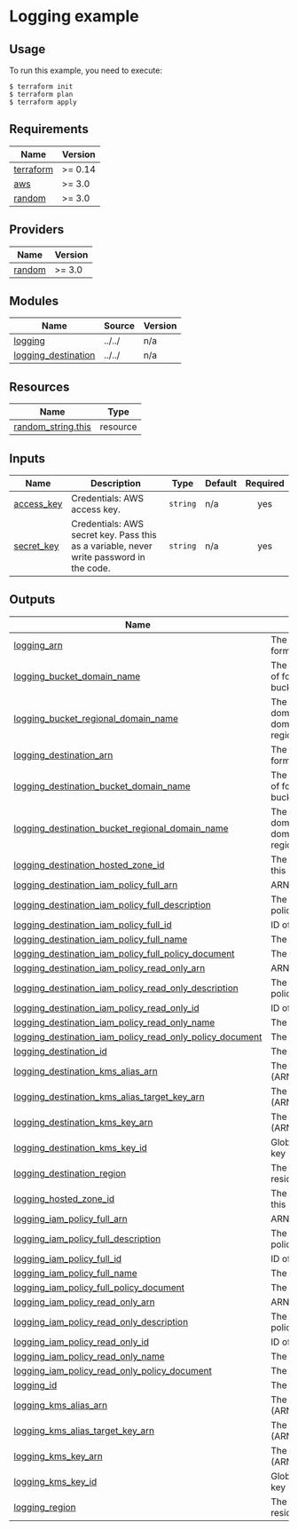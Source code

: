 # Logging example

## Usage

To run this example, you need to execute:

```
$ terraform init
$ terraform plan
$ terraform apply
```

<!-- BEGINNING OF PRE-COMMIT-TERRAFORM DOCS HOOK -->
## Requirements

| Name | Version |
|------|---------|
| <a name="requirement_terraform"></a> [terraform](#requirement\_terraform) | >= 0.14 |
| <a name="requirement_aws"></a> [aws](#requirement\_aws) | >= 3.0 |
| <a name="requirement_random"></a> [random](#requirement\_random) | >= 3.0 |

## Providers

| Name | Version |
|------|---------|
| <a name="provider_random"></a> [random](#provider\_random) | >= 3.0 |

## Modules

| Name | Source | Version |
|------|--------|---------|
| <a name="module_logging"></a> [logging](#module\_logging) | ../../ | n/a |
| <a name="module_logging_destination"></a> [logging\_destination](#module\_logging\_destination) | ../../ | n/a |

## Resources

| Name | Type |
|------|------|
| [random_string.this](https://registry.terraform.io/providers/hashicorp/random/latest/docs/resources/string) | resource |

## Inputs

| Name | Description | Type | Default | Required |
|------|-------------|------|---------|:--------:|
| <a name="input_access_key"></a> [access\_key](#input\_access\_key) | Credentials: AWS access key. | `string` | n/a | yes |
| <a name="input_secret_key"></a> [secret\_key](#input\_secret\_key) | Credentials: AWS secret key. Pass this as a variable, never write password in the code. | `string` | n/a | yes |

## Outputs

| Name | Description |
|------|-------------|
| <a name="output_logging_arn"></a> [logging\_arn](#output\_logging\_arn) | The ARN of the bucket. Will be of format arn:aws:s3:::bucketname. |
| <a name="output_logging_bucket_domain_name"></a> [logging\_bucket\_domain\_name](#output\_logging\_bucket\_domain\_name) | The bucket domain name. Will be of format bucketname.s3.amazonaws.com. |
| <a name="output_logging_bucket_regional_domain_name"></a> [logging\_bucket\_regional\_domain\_name](#output\_logging\_bucket\_regional\_domain\_name) | The bucket region-specific domain name. The bucket domain name including the region name. |
| <a name="output_logging_destination_arn"></a> [logging\_destination\_arn](#output\_logging\_destination\_arn) | The ARN of the bucket. Will be of format arn:aws:s3:::bucketname. |
| <a name="output_logging_destination_bucket_domain_name"></a> [logging\_destination\_bucket\_domain\_name](#output\_logging\_destination\_bucket\_domain\_name) | The bucket domain name. Will be of format bucketname.s3.amazonaws.com. |
| <a name="output_logging_destination_bucket_regional_domain_name"></a> [logging\_destination\_bucket\_regional\_domain\_name](#output\_logging\_destination\_bucket\_regional\_domain\_name) | The bucket region-specific domain name. The bucket domain name including the region name. |
| <a name="output_logging_destination_hosted_zone_id"></a> [logging\_destination\_hosted\_zone\_id](#output\_logging\_destination\_hosted\_zone\_id) | The Route 53 Hosted Zone ID for this bucket's region. |
| <a name="output_logging_destination_iam_policy_full_arn"></a> [logging\_destination\_iam\_policy\_full\_arn](#output\_logging\_destination\_iam\_policy\_full\_arn) | ARN of the full right policy |
| <a name="output_logging_destination_iam_policy_full_description"></a> [logging\_destination\_iam\_policy\_full\_description](#output\_logging\_destination\_iam\_policy\_full\_description) | The description of the full right policy |
| <a name="output_logging_destination_iam_policy_full_id"></a> [logging\_destination\_iam\_policy\_full\_id](#output\_logging\_destination\_iam\_policy\_full\_id) | ID of the full right policy |
| <a name="output_logging_destination_iam_policy_full_name"></a> [logging\_destination\_iam\_policy\_full\_name](#output\_logging\_destination\_iam\_policy\_full\_name) | The name of the full right policy |
| <a name="output_logging_destination_iam_policy_full_policy_document"></a> [logging\_destination\_iam\_policy\_full\_policy\_document](#output\_logging\_destination\_iam\_policy\_full\_policy\_document) | The policy document |
| <a name="output_logging_destination_iam_policy_read_only_arn"></a> [logging\_destination\_iam\_policy\_read\_only\_arn](#output\_logging\_destination\_iam\_policy\_read\_only\_arn) | ARN of the read only policy |
| <a name="output_logging_destination_iam_policy_read_only_description"></a> [logging\_destination\_iam\_policy\_read\_only\_description](#output\_logging\_destination\_iam\_policy\_read\_only\_description) | The description of the read only policy |
| <a name="output_logging_destination_iam_policy_read_only_id"></a> [logging\_destination\_iam\_policy\_read\_only\_id](#output\_logging\_destination\_iam\_policy\_read\_only\_id) | ID of the read only policy |
| <a name="output_logging_destination_iam_policy_read_only_name"></a> [logging\_destination\_iam\_policy\_read\_only\_name](#output\_logging\_destination\_iam\_policy\_read\_only\_name) | The name of the read only policy |
| <a name="output_logging_destination_iam_policy_read_only_policy_document"></a> [logging\_destination\_iam\_policy\_read\_only\_policy\_document](#output\_logging\_destination\_iam\_policy\_read\_only\_policy\_document) | The policy document |
| <a name="output_logging_destination_id"></a> [logging\_destination\_id](#output\_logging\_destination\_id) | The name of the bucket. |
| <a name="output_logging_destination_kms_alias_arn"></a> [logging\_destination\_kms\_alias\_arn](#output\_logging\_destination\_kms\_alias\_arn) | The Amazon Resource Name (ARN) of the key alias |
| <a name="output_logging_destination_kms_alias_target_key_arn"></a> [logging\_destination\_kms\_alias\_target\_key\_arn](#output\_logging\_destination\_kms\_alias\_target\_key\_arn) | The Amazon Resource Name (ARN) of the target key identifier |
| <a name="output_logging_destination_kms_key_arn"></a> [logging\_destination\_kms\_key\_arn](#output\_logging\_destination\_kms\_key\_arn) | The Amazon Resource Name (ARN) of the key |
| <a name="output_logging_destination_kms_key_id"></a> [logging\_destination\_kms\_key\_id](#output\_logging\_destination\_kms\_key\_id) | Globally unique identifier for the key |
| <a name="output_logging_destination_region"></a> [logging\_destination\_region](#output\_logging\_destination\_region) | The AWS region this bucket resides in. |
| <a name="output_logging_hosted_zone_id"></a> [logging\_hosted\_zone\_id](#output\_logging\_hosted\_zone\_id) | The Route 53 Hosted Zone ID for this bucket's region. |
| <a name="output_logging_iam_policy_full_arn"></a> [logging\_iam\_policy\_full\_arn](#output\_logging\_iam\_policy\_full\_arn) | ARN of the full right policy |
| <a name="output_logging_iam_policy_full_description"></a> [logging\_iam\_policy\_full\_description](#output\_logging\_iam\_policy\_full\_description) | The description of the full right policy |
| <a name="output_logging_iam_policy_full_id"></a> [logging\_iam\_policy\_full\_id](#output\_logging\_iam\_policy\_full\_id) | ID of the full right policy |
| <a name="output_logging_iam_policy_full_name"></a> [logging\_iam\_policy\_full\_name](#output\_logging\_iam\_policy\_full\_name) | The name of the full right policy |
| <a name="output_logging_iam_policy_full_policy_document"></a> [logging\_iam\_policy\_full\_policy\_document](#output\_logging\_iam\_policy\_full\_policy\_document) | The policy document |
| <a name="output_logging_iam_policy_read_only_arn"></a> [logging\_iam\_policy\_read\_only\_arn](#output\_logging\_iam\_policy\_read\_only\_arn) | ARN of the read only policy |
| <a name="output_logging_iam_policy_read_only_description"></a> [logging\_iam\_policy\_read\_only\_description](#output\_logging\_iam\_policy\_read\_only\_description) | The description of the read only policy |
| <a name="output_logging_iam_policy_read_only_id"></a> [logging\_iam\_policy\_read\_only\_id](#output\_logging\_iam\_policy\_read\_only\_id) | ID of the read only policy |
| <a name="output_logging_iam_policy_read_only_name"></a> [logging\_iam\_policy\_read\_only\_name](#output\_logging\_iam\_policy\_read\_only\_name) | The name of the read only policy |
| <a name="output_logging_iam_policy_read_only_policy_document"></a> [logging\_iam\_policy\_read\_only\_policy\_document](#output\_logging\_iam\_policy\_read\_only\_policy\_document) | The policy document |
| <a name="output_logging_id"></a> [logging\_id](#output\_logging\_id) | The name of the bucket. |
| <a name="output_logging_kms_alias_arn"></a> [logging\_kms\_alias\_arn](#output\_logging\_kms\_alias\_arn) | The Amazon Resource Name (ARN) of the key alias |
| <a name="output_logging_kms_alias_target_key_arn"></a> [logging\_kms\_alias\_target\_key\_arn](#output\_logging\_kms\_alias\_target\_key\_arn) | The Amazon Resource Name (ARN) of the target key identifier |
| <a name="output_logging_kms_key_arn"></a> [logging\_kms\_key\_arn](#output\_logging\_kms\_key\_arn) | The Amazon Resource Name (ARN) of the key |
| <a name="output_logging_kms_key_id"></a> [logging\_kms\_key\_id](#output\_logging\_kms\_key\_id) | Globally unique identifier for the key |
| <a name="output_logging_region"></a> [logging\_region](#output\_logging\_region) | The AWS region this bucket resides in. |
<!-- END OF PRE-COMMIT-TERRAFORM DOCS HOOK -->
